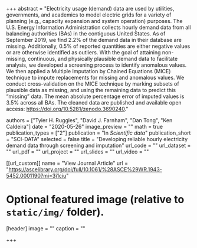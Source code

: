 +++
abstract = "Electricity usage (demand) data are used by utilities, governments, and academics to model electric grids for a variety of planning (e.g., capacity expansion and system operation) purposes. The U.S. Energy Information Administration collects hourly demand data from all balancing authorities (BAs) in the contiguous United States. As of September 2019, we find 2.2% of the demand data in their database are missing. Additionally, 0.5% of reported quantities are either negative values or are otherwise identified as outliers. With the goal of attaining non-missing, continuous, and physically plausible demand data to facilitate analysis, we developed a screening process to identify anomalous values. We then applied a Multiple Imputation by Chained Equations (MICE) technique to impute replacements for missing and anomalous values. We conduct cross-validation on the MICE technique by marking subsets of plausible data as missing, and using the remaining data to predict this “missing” data. The mean absolute percentage error of imputed values is 3.5% across all BAs. The cleaned data are published and available open access: https://doi.org/10.5281/zenodo.3690240."

authors = ["Tyler H. Ruggles", "David J. Farnham", "Dan Tong", "Ken Caldeira"]
date = "2020-05-26"
image_preview = ""
math = true
publication_types = ["2"]
publication = "In *Scientific data*"
publication_short = "SCI-DATA"
selected = false
title = "Developing reliable hourly electricity demand data through screening and imputation"
url_code = ""
url_dataset = ""
url_pdf = ""
url_project = ""
url_slides = ""
url_video = ""

[[url_custom]]
name = "View Journal Article"
url = "https://ascelibrary.org/doi/full/10.1061/%28ASCE%29WR.1943-5452.0001190?mi=3i1ciu"

# Optional featured image (relative to `static/img/` folder).
[header]
image = ""
caption = ""

+++